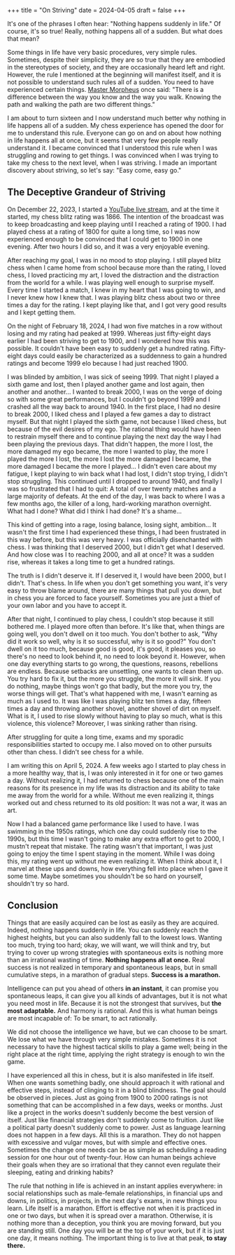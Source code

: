 +++
title = "On Striving"
date = 2024-04-05
draft = false
+++

It's one of the phrases I often hear: "Nothing happens suddenly in life." Of course, it's so true! Really, nothing happens all of a sudden. But what does that mean?

Some things in life have very basic procedures, very simple rules. Sometimes, despite their simplicity, they are so true that they are embodied in the stereotypes of society, and they are occasionally heard left and right. However, the rule I mentioned at the beginning will manifest itself, and it is not possible to understand such rules all of a sudden. You need to have experienced certain things. [Master Morpheus](https://en.wikipedia.org/wiki/Morpheus_(The_Matrix)) once said: "There is a difference between the way you know and the way you walk. Knowing the path and walking the path are two different things."

I am about to turn sixteen and I now understand much better why nothing in life happens all of a sudden. My chess experience has opened the door for me to understand this rule. Everyone can go on and on about how nothing in life happens all at once, but it seems that very few people really understand it. I became convinced that I understood this rule when I was struggling and rowing to get things. I was convinced when I was trying to take my chess to the next level, when I was striving. I made an important discovery about striving, so let's say: "Easy come, easy go."

## The Deceptive Grandeur of Striving
On December 22, 2023, I started a [YouTube live stream](https://www.youtube.com/watch?v=voZDNP3Ex6Y), and at the time it started, my chess blitz rating was 1866. The intention of the broadcast was to keep broadcasting and keep playing until I reached a rating of 1900. I had played chess at a rating of 1800 for quite a long time, so I was now experienced enough to be convinced that I could get to 1900 in one evening. After two hours I did so, and it was a very enjoyable evening.

After reaching my goal, I was in no mood to stop playing. I still played blitz chess when I came home from school because more than the rating, I loved chess, I loved practicing my art, I loved the distraction and the distraction from the world for a while. I was playing well enough to surprise myself. Every time I started a match, I knew in my heart that I was going to win, and I never knew how I knew that. I was playing blitz chess about two or three times a day for the rating. I kept playing like that, and I got very good results and I kept getting them.

On the night of February 18, 2024, I had won five matches in a row without losing and my rating had peaked at 1999. Whereas just fifty-eight days earlier I had been striving to get to 1900, and I wondered how this was possible. It couldn't have been easy to suddenly get a hundred rating. Fifty-eight days could easily be characterized as a suddenness to gain a hundred ratings and become 1999 elo because I had just reached 1900.

I was blinded by ambition, I was sick of seeing 1999. That night I played a sixth game and lost, then I played another game and lost again, then another and another... I wanted to break 2000, I was on the verge of doing so with some great performances, but I couldn't go beyond 1999 and I crashed all the way back to around 1940. In the first place, I had no desire to break 2000, I liked chess and I played a few games a day to distract myself. But that night I played the sixth game, not because I liked chess, but because of the evil desires of my ego. The rational thing would have been to restrain myself there and to continue playing the next day the way I had been playing the previous days. That didn't happen, the more I lost, the more damaged my ego became, the more I wanted to play, the more I played the more I lost, the more I lost the more damaged I became, the more damaged I became the more I played... I didn't even care about my fatigue, I kept playing to win back what I had lost, I didn't stop trying, I didn't stop struggling. This continued until I dropped to around 1940, and finally I was so frustrated that I had to quit: A total of over twenty matches and a large majority of defeats. At the end of the day, I was back to where I was a few months ago, the killer of a long, hard-working marathon overnight. What had I done? What did I think I had done? It's a shame...

This kind of getting into a rage, losing balance, losing sight, ambition... It wasn't the first time I had experienced these things, I had been frustrated in this way before, but this was very heavy. I was officially disenchanted with chess. I was thinking that I deserved 2000, but I didn't get what I deserved. And how close was I to reaching 2000, and all at once? It was a sudden rise, whereas it takes a long time to get a hundred ratings.

The truth is I didn't deserve it. If I deserved it, I would have been 2000, but I didn't. That's chess. In life when you don't get something you want, it's very easy to throw blame around, there are many things that pull you down, but in chess you are forced to face yourself. Sometimes you are just a thief of your own labor and you have to accept it.

After that night, I continued to play chess, I couldn't stop because it still bothered me. I played more often than before. It's like that, when things are going well, you don't dwell on it too much. You don't bother to ask, "Why did it work so well, why is it so successful, why is it so good?" You don't dwell on it too much, because good is good, it's good, it pleases you, so there's no need to look behind it, no need to look beyond it. However, when one day everything starts to go wrong, the questions, reasons, rebellions are endless. Because setbacks are unsettling, one wants to clean them up. You try hard to fix it, but the more you struggle, the more it will sink. If you do nothing, maybe things won't go that badly, but the more you try, the worse things will get. That's what happened with me, I wasn't earning as much as I used to. It was like I was playing blitz ten times a day, fifteen times a day and throwing another shovel, another shovel of dirt on myself. What is it, I used to rise slowly without having to play so much, what is this violence, this violence? Moreover, I was sinking rather than rising.

After struggling for quite a long time, exams and my sporadic responsibilities started to occupy me. I also moved on to other pursuits other than chess. I didn't see chess for a while.

I am writing this on April 5, 2024. A few weeks ago I started to play chess in a more healthy way, that is, I was only interested in it for one or two games a day. Without realizing it, I had returned to chess because one of the main reasons for its presence in my life was its distraction and its ability to take me away from the world for a while. Without me even realizing it, things worked out and chess returned to its old position: It was not a war, it was an art.

Now I had a balanced game performance like I used to have. I was swimming in the 1950s ratings, which one day could suddenly rise to the 1990s, but this time I wasn't going to make any extra effort to get to 2000, I mustn't repeat that mistake. The rating wasn't that important, I was just going to enjoy the time I spent staying in the moment. While I was doing this, my rating went up without me even realizing it. When I think about it, I marvel at these ups and downs, how everything fell into place when I gave it some time. Maybe sometimes you shouldn't be so hard on yourself, shouldn't try so hard.

## Conclusion
Things that are easily acquired can be lost as easily as they are acquired. Indeed, nothing happens suddenly in life. You can suddenly reach the highest heights, but you can also suddenly fall to the lowest lows. Wanting too much, trying too hard; okay, we will want, we will think and try, but trying to cover up wrong strategies with spontaneous exits is nothing more than an irrational wasting of time. **Nothing happens all at once.** Real success is not realized in temporary and spontaneous leaps, but in small cumulative steps, in a marathon of gradual steps. **Success is a marathon.**

Intelligence can put you ahead of others **in an instant**, it can promise you spontaneous leaps, it can give you all kinds of advantages, but it is not what you need most in life. Because it is not the strongest that survives, but **the most adaptable.** And harmony is rational. And this is what human beings are most incapable of: To be smart, to act rationally.

We did not choose the intelligence we have, but we can choose to be smart. We lose what we have through very simple mistakes. Sometimes it is not necessary to have the highest tactical skills to play a game well; being in the right place at the right time, applying the right strategy is enough to win the game.

I have experienced all this in chess, but it is also manifested in life itself. When one wants something badly, one should approach it with rational and effective steps, instead of clinging to it in a blind blindness. The goal should be observed in pieces. Just as going from 1900 to 2000 ratings is not something that can be accomplished in a few days, weeks or months. Just like a project in the works doesn't suddenly become the best version of itself. Just like financial strategies don't suddenly come to fruition. Just like a political party doesn't suddenly come to power. Just as language learning does not happen in a few days. All this is a marathon. They do not happen with excessive and vulgar moves, but with simple and effective ones. Sometimes the change one needs can be as simple as scheduling a reading session for one hour out of twenty-four. How can human beings achieve their goals when they are so irrational that they cannot even regulate their sleeping, eating and drinking habits?

The rule that nothing in life is achieved in an instant applies everywhere: in social relationships such as male-female relationships, in financial ups and downs, in politics, in projects, in the next day's exams, in new things you learn. Life itself is a marathon. Effort is effective not when it is practiced in one or two days, but when it is spread over a marathon. Otherwise, it is nothing more than a deception, you think you are moving forward, but you are standing still. One day you will be at the top of your work, but if it is just one day, it means nothing. The important thing is to live at that peak, **to stay there.**